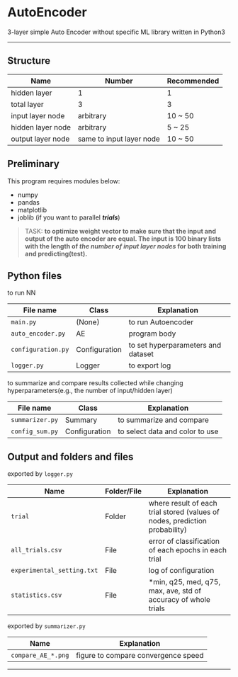 # AutoEncoder
3-layer simple Auto Encoder without specific ML library written in Python3


---

## Structure

| Name              | Number                    | Recommended   |
| --                | --                        | --            |
| hidden layer      | 1                         | 1             |
| total layer       | 3                         | 3             |
| input layer node  | arbitrary                 | 10 ~ 50       |
| hidden layer node | arbitrary                 | 5 ~ 25        |
| output layer node | same to input layer node  | 10 ~ 50       |


## Preliminary 

This program requires modules below:

- numpy
- pandas
- matplotlib
- joblib (if you want to parallel ***trials***)


> TASK: **to optimize weight vector to make sure that the input and output of the auto encoder are equal. The input is 100 binary lists with the length of ***the number of input layer nodes*** for both training and predicting(test).**


## Python files

to run NN

| File name             | Class         | Explanation                           |
| --                    | --            | --                                    |
| `main.py`             | (None)        | to run Autoencoder                    |
| `auto_encoder.py`     | AE            | program body                          |
| `configuration.py`    | Configuration | to set hyperparameters and dataset    |
| `logger.py`           | Logger        | to export log                         |


to summarize and compare results collected while changing hyperparameters(e.g., the number of input/hidden layer)

| File name             | Class         | Explanation                           |
| --                    | --            | --                                    |
| `summarizer.py`       | Summary       | to summarize and compare              |
| `config_sum.py`       | Configuration | to select data and color to use       | 



## Output and folders and files

exported by `logger.py`

| Name                          | Folder/File   | Explanation                                                                   |
| --                            | --            | --                                                                            |
| `trial`                       | Folder        | where result of each trial stored (values of nodes, prediction probability)   |
| `all_trials.csv`              | File          | error of classification of each epochs in each trial                          |
| `experimental_setting.txt`    | File          | log of configuration                                                          |
| `statistics.csv`              | File          | *min, q25, med, q75, max, ave, std of accuracy of whole trials                |

exported by `summarizer.py`

| Name                          | Explanation                           |
| --                            | --                                    |
| `compare_AE_*.png`            | figure to compare convergence speed   |

---